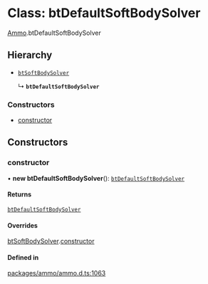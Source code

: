 # Class: btDefaultSoftBodySolver

[Ammo](../modules/Ammo.md).btDefaultSoftBodySolver

## Hierarchy

- [`btSoftBodySolver`](Ammo.btSoftBodySolver.md)

  ↳ **`btDefaultSoftBodySolver`**

### Constructors

- [constructor](Ammo.btDefaultSoftBodySolver.md#constructor)

## Constructors

### constructor

• **new btDefaultSoftBodySolver**(): [`btDefaultSoftBodySolver`](Ammo.btDefaultSoftBodySolver.md)

#### Returns

[`btDefaultSoftBodySolver`](Ammo.btDefaultSoftBodySolver.md)

#### Overrides

[btSoftBodySolver](Ammo.btSoftBodySolver.md).[constructor](Ammo.btSoftBodySolver.md#constructor)

#### Defined in

[packages/ammo/ammo.d.ts:1063](https://github.com/Orillusion/orillusion/blob/main/packages/ammo/ammo.d.ts#L1063)
